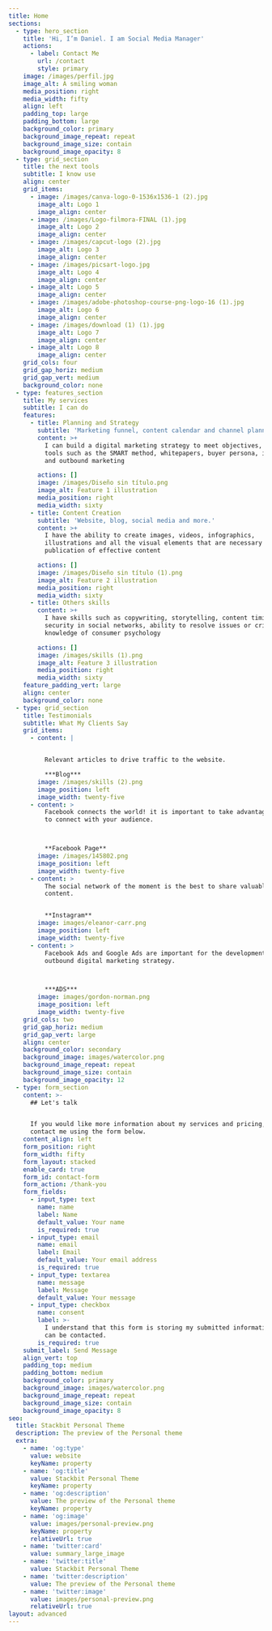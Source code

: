 ```yaml
---
title: Home
sections:
  - type: hero_section
    title: 'Hi, I’m Daniel. I am Social Media Manager'
    actions:
      - label: Contact Me
        url: /contact
        style: primary
    image: /images/perfil.jpg
    image_alt: A smiling woman
    media_position: right
    media_width: fifty
    align: left
    padding_top: large
    padding_bottom: large
    background_color: primary
    background_image_repeat: repeat
    background_image_size: contain
    background_image_opacity: 8
  - type: grid_section
    title: the next tools
    subtitle: I know use
    align: center
    grid_items:
      - image: /images/canva-logo-0-1536x1536-1 (2).jpg
        image_alt: Logo 1
        image_align: center
      - image: /images/Logo-filmora-FINAL (1).jpg
        image_alt: Logo 2
        image_align: center
      - image: /images/capcut-logo (2).jpg
        image_alt: Logo 3
        image_align: center
      - image: /images/picsart-logo.jpg
        image_alt: Logo 4
        image_align: center
      - image_alt: Logo 5
        image_align: center
      - image: /images/adobe-photoshop-course-png-logo-16 (1).jpg
        image_alt: Logo 6
        image_align: center
      - image: /images/download (1) (1).jpg
        image_alt: Logo 7
        image_align: center
      - image_alt: Logo 8
        image_align: center
    grid_cols: four
    grid_gap_horiz: medium
    grid_gap_vert: medium
    background_color: none
  - type: features_section
    title: My services
    subtitle: I can do
    features:
      - title: Planning and Strategy
        subtitle: 'Marketing funnel, content calendar and channel planning'
        content: >+
          I can build a digital marketing strategy to meet objectives, using
          tools such as the SMART method, whitepapers, buyer persona, inbound
          and outbound marketing

        actions: []
        image: /images/Diseño sin título.png
        image_alt: Feature 1 illustration
        media_position: right
        media_width: sixty
      - title: Content Creation
        subtitle: 'Website, blog, social media and more.'
        content: >+
          I have the ability to create images, videos, infographics,
          illustrations and all the visual elements that are necessary for the
          publication of effective content

        actions: []
        image: /images/Diseño sin título (1).png
        image_alt: Feature 2 illustration
        media_position: right
        media_width: sixty
      - title: Others skills
        content: >+
          I have skills such as copywriting, storytelling, content timing,
          security in social networks, ability to resolve issues or crises, and
          knowledge of consumer psychology

        actions: []
        image: /images/skills (1).png
        image_alt: Feature 3 illustration
        media_position: right
        media_width: sixty
    feature_padding_vert: large
    align: center
    background_color: none
  - type: grid_section
    title: Testimonials
    subtitle: What My Clients Say
    grid_items:
      - content: |


          Relevant articles to drive traffic to the website.

          ***Blog***
        image: /images/skills (2).png
        image_position: left
        image_width: twenty-five
      - content: >
          Facebook connects the world! it is important to take advantage of it
          to connect with your audience.



          **Facebook Page**
        image: /images/145802.png
        image_position: left
        image_width: twenty-five
      - content: >
          The social network of the moment is the best to share valuable
          content.


          **Instagram**
        image: images/eleanor-carr.png
        image_position: left
        image_width: twenty-five
      - content: >
          Facebook Ads and Google Ads are important for the development of any
          outbound digital marketing strategy.



          ***ADS***
        image: images/gordon-norman.png
        image_position: left
        image_width: twenty-five
    grid_cols: two
    grid_gap_horiz: medium
    grid_gap_vert: large
    align: center
    background_color: secondary
    background_image: images/watercolor.png
    background_image_repeat: repeat
    background_image_size: contain
    background_image_opacity: 12
  - type: form_section
    content: >-
      ## Let's talk


      If you would like more information about my services and pricing, please
      contact me using the form below.
    content_align: left
    form_position: right
    form_width: fifty
    form_layout: stacked
    enable_card: true
    form_id: contact-form
    form_action: /thank-you
    form_fields:
      - input_type: text
        name: name
        label: Name
        default_value: Your name
        is_required: true
      - input_type: email
        name: email
        label: Email
        default_value: Your email address
        is_required: true
      - input_type: textarea
        name: message
        label: Message
        default_value: Your message
      - input_type: checkbox
        name: consent
        label: >-
          I understand that this form is storing my submitted information so I
          can be contacted.
        is_required: true
    submit_label: Send Message
    align_vert: top
    padding_top: medium
    padding_bottom: medium
    background_color: primary
    background_image: images/watercolor.png
    background_image_repeat: repeat
    background_image_size: contain
    background_image_opacity: 8
seo:
  title: Stackbit Personal Theme
  description: The preview of the Personal theme
  extra:
    - name: 'og:type'
      value: website
      keyName: property
    - name: 'og:title'
      value: Stackbit Personal Theme
      keyName: property
    - name: 'og:description'
      value: The preview of the Personal theme
      keyName: property
    - name: 'og:image'
      value: images/personal-preview.png
      keyName: property
      relativeUrl: true
    - name: 'twitter:card'
      value: summary_large_image
    - name: 'twitter:title'
      value: Stackbit Personal Theme
    - name: 'twitter:description'
      value: The preview of the Personal theme
    - name: 'twitter:image'
      value: images/personal-preview.png
      relativeUrl: true
layout: advanced
---
```

